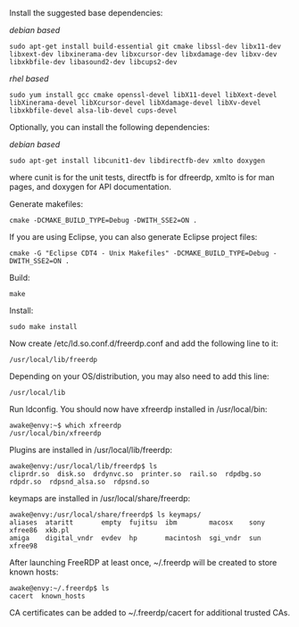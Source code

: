 Install the suggested base dependencies:

_debian based_

    sudo apt-get install build-essential git cmake libssl-dev libx11-dev libxext-dev libxinerama-dev libxcursor-dev libxdamage-dev libxv-dev libxkbfile-dev libasound2-dev libcups2-dev

_rhel based_

    sudo yum install gcc cmake openssl-devel libX11-devel libXext-devel libXinerama-devel libXcursor-devel libXdamage-devel libXv-devel libxkbfile-devel alsa-lib-devel cups-devel

Optionally, you can install the following dependencies:

 _debian based_

    sudo apt-get install libcunit1-dev libdirectfb-dev xmlto doxygen

where cunit is for the unit tests, directfb is for dfreerdp, xmlto is for man pages, and doxygen for API documentation.

Generate makefiles:

    cmake -DCMAKE_BUILD_TYPE=Debug -DWITH_SSE2=ON .

If you are using Eclipse, you can also generate Eclipse project files:

    cmake -G "Eclipse CDT4 - Unix Makefiles" -DCMAKE_BUILD_TYPE=Debug -DWITH_SSE2=ON .

Build:

    make

Install:

    sudo make install

Now create /etc/ld.so.conf.d/freerdp.conf and add the following line to it:

    /usr/local/lib/freerdp

Depending on your OS/distribution, you may also need to add this line:

    /usr/local/lib

Run ldconfig. You should now have xfreerdp installed in /usr/local/bin:

    awake@envy:~$ which xfreerdp
    /usr/local/bin/xfreerdp

Plugins are installed in /usr/local/lib/freerdp:

    awake@envy:/usr/local/lib/freerdp$ ls
    cliprdr.so  disk.so  drdynvc.so  printer.so  rail.so  rdpdbg.so  rdpdr.so  rdpsnd_alsa.so  rdpsnd.so

keymaps are installed in /usr/local/share/freerdp:

    awake@envy:/usr/local/share/freerdp$ ls keymaps/
    aliases  ataritt       empty  fujitsu  ibm        macosx    sony  xfree86  xkb.pl
    amiga    digital_vndr  evdev  hp       macintosh  sgi_vndr  sun   xfree98

After launching FreeRDP at least once, ~/.freerdp will be created to store known hosts:

    awake@envy:~/.freerdp$ ls
    cacert  known_hosts

CA certificates can be added to ~/.freerdp/cacert for additional trusted CAs.
